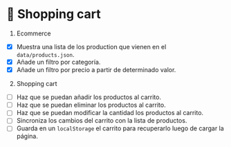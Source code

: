 # 🛒 Shopping cart

1. Ecommerce

- [x] Muestra una lista de los production que vienen en el `data/products.json`.
- [x] Añade un filtro por categoría.
- [x] Añade un filtro por precio a partir de determinado valor.

2. Shopping cart

- [ ] Haz que se puedan añadir los productos al carrito.
- [ ] Haz que se puedan eliminar los productos al carrito.
- [ ] Haz que se puedan modificar la cantidad los productos al carrito.
- [ ] Sincroniza los cambios del carrito con la lista de productos.
- [ ] Guarda en un `localStorage` el carrito para recuperarlo luego de cargar la página.
